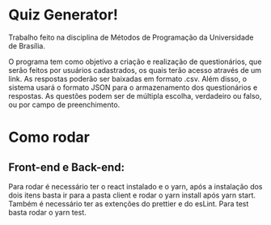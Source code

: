 # Quiz Generator!
Trabalho feito na disciplina de Métodos de Programação da Universidade de Brasília.

O programa tem como objetivo a criação e realização de questionários, que serão feitos por usuários cadastrados, os quais terão acesso através de um link. As respostas poderão ser baixadas em formato .csv. Além disso, o sistema usará o formato JSON para o armazenamento dos questionários e respostas. As questões podem ser de múltipla escolha, verdadeiro ou falso, ou por campo de preenchimento.

# Como rodar
## Front-end e Back-end:
Para rodar é necessário ter o react instalado e o yarn, após a instalação dos dois itens basta ir para a pasta client e rodar o yarn install após yarn start.
Também é necessário ter as extenções do prettier e do esLint.
Para test basta rodar o yarn test.

